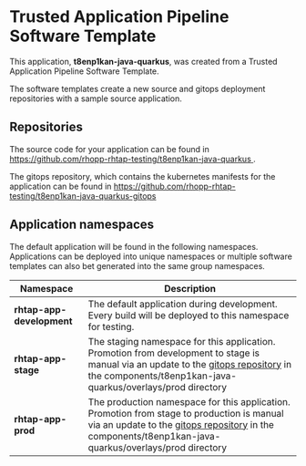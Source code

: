 # Trusted Application Pipeline Software Template

This application, **t8enp1kan-java-quarkus**, was created from a Trusted Application Pipeline Software Template.

The software templates create a new source and gitops deployment repositories with a sample source application. 

## Repositories

The source code for your application can be found in [https://github.com/rhopp-rhtap-testing/t8enp1kan-java-quarkus ](https://github.com/rhopp-rhtap-testing/t8enp1kan-java-quarkus ).
 
The gitops repository, which contains the kubernetes manifests for the application can be found in 
[https://github.com/rhopp-rhtap-testing/t8enp1kan-java-quarkus-gitops ](https://github.com/rhopp-rhtap-testing/t8enp1kan-java-quarkus-gitops ) 

## Application namespaces 

The default application will be found in the following namespaces. Applications can be deployed into unique namespaces or multiple software templates can also bet generated into the same group namespaces.  

|  Namespace   |  Description   |  
| -------- | -------- |   
| **rhtap-app-development** | The default application during development. Every build will be deployed to this namespace for testing. | 
| **rhtap-app-stage** | The staging namespace for this application. Promotion from development to stage is manual via an update to the [gitops repository](https://github.com/rhopp-rhtap-testing/t8enp1kan-java-quarkus-gitops ) in the components/t8enp1kan-java-quarkus/overlays/prod directory |  
| **rhtap-app-prod** | The production namespace for this application. Promotion from stage to production is manual via an update to the [gitops repository](https://github.com/rhopp-rhtap-testing/t8enp1kan-java-quarkus-gitops ) in the components/t8enp1kan-java-quarkus/overlays/prod directory | 